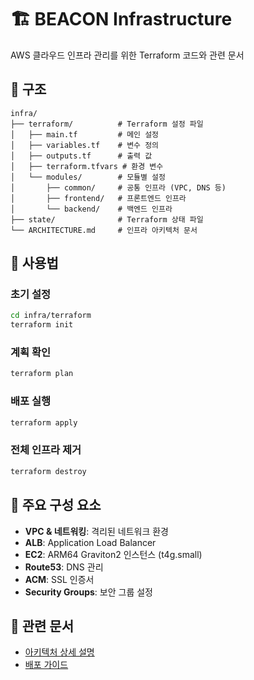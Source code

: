 # 🏗️ BEACON Infrastructure

AWS 클라우드 인프라 관리를 위한 Terraform 코드와 관련 문서

## 📁 구조

```
infra/
├── terraform/          # Terraform 설정 파일
│   ├── main.tf         # 메인 설정
│   ├── variables.tf    # 변수 정의
│   ├── outputs.tf      # 출력 값
│   ├── terraform.tfvars # 환경 변수
│   └── modules/        # 모듈별 설정
│       ├── common/     # 공통 인프라 (VPC, DNS 등)
│       ├── frontend/   # 프론트엔드 인프라
│       └── backend/    # 백엔드 인프라
├── state/              # Terraform 상태 파일
└── ARCHITECTURE.md     # 인프라 아키텍처 문서
```

## 🚀 사용법

### 초기 설정
```bash
cd infra/terraform
terraform init
```

### 계획 확인
```bash
terraform plan
```

### 배포 실행
```bash
terraform apply
```

### 전체 인프라 제거
```bash
terraform destroy
```

## 🎯 주요 구성 요소

- **VPC & 네트워킹**: 격리된 네트워크 환경
- **ALB**: Application Load Balancer
- **EC2**: ARM64 Graviton2 인스턴스 (t4g.small)
- **Route53**: DNS 관리
- **ACM**: SSL 인증서
- **Security Groups**: 보안 그룹 설정

## 📖 관련 문서

- [아키텍처 상세 설명](./ARCHITECTURE.md)
- [배포 가이드](../deploy/DEPLOYMENT-GUIDE.md)